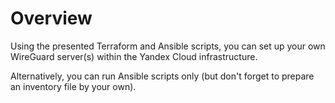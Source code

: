 # Overview #

Using the presented Terraform and Ansible scripts, you can set up your own WireGuard server(s) within the Yandex Cloud infrastructure.

Alternatively, you can run Ansible scripts only (but don't forget to prepare an inventory file by your own).